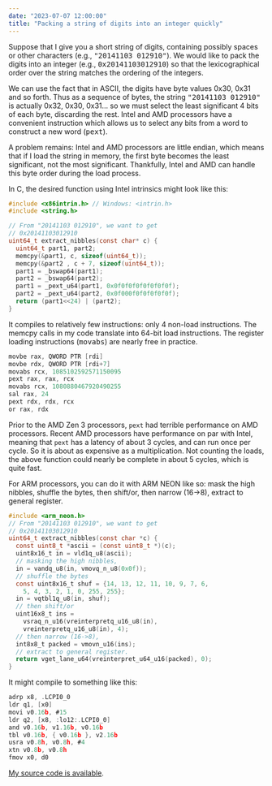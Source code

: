 ```yaml
---
date: "2023-07-07 12:00:00"
title: "Packing a string of digits into an integer quickly"
---
```




Suppose that I give you a short string of digits, containing possibly spaces or other characters (e.g., <tt>"20141103 012910"</tt>). We would like to pack the digits into an integer (e.g., <tt>0x20141103012910</tt>) so that the lexicographical order over the string matches the ordering of the integers.

We can use the fact that in ASCII, the digits have byte values 0x30, 0x31 and so forth. Thus as a sequence of bytes, the string <tt>"20141103 012910"</tt> is actually 0x32, 0x30, 0x31&hellip; so we must select the least significant 4 bits of each byte, discarding the rest. Intel and AMD processors have a convenient instruction which allows us to select any bits from a word to construct a new word (<tt>pext</tt>).

A problem remains: Intel and AMD processors are little endian, which means that if I load the string in memory, the first byte becomes the least significant, not the most significant. Thankfully, Intel and AMD can handle this byte order during the load process.

In C, the desired function using Intel intrinsics might look like this:
```C
#include <x86intrin.h> // Windows: <intrin.h>
#include <string.h>

// From "20141103 012910", we want to get
// 0x20141103012910
uint64_t extract_nibbles(const char* c) {
  uint64_t part1, part2;
  memcpy(&part1, c, sizeof(uint64_t));
  memcpy(&part2 , c + 7, sizeof(uint64_t));
  part1 = _bswap64(part1);
  part2 = _bswap64(part2);
  part1 = _pext_u64(part1, 0x0f0f0f0f0f0f0f0f);
  part2 = _pext_u64(part2, 0x0f000f0f0f0f0f0f);
  return (part1<<24) | (part2);
}
```


It compiles to relatively few instructions: only 4 non-load instructions. The memcpy calls in my code translate into 64-bit load instructions. The register loading instructions (<tt>movabs</tt>) are nearly free in practice.
```C
movbe rax, QWORD PTR [rdi]
movbe rdx, QWORD PTR [rdi+7]
movabs rcx, 1085102592571150095
pext rax, rax, rcx
movabs rcx, 1080880467920490255
sal rax, 24
pext rdx, rdx, rcx
or rax, rdx

```


Prior to the AMD Zen 3 processors, `pext` had terrible performance on AMD processors. Recent AMD processors have performance on par with Intel, meaning that `pext` has a latency of about 3 cycles, and can run once per cycle. So it is about as expensive as a multiplication. Not counting the loads, the above function could nearly be complete in about 5 cycles, which is quite fast.

For ARM processors, you can do it with ARM NEON like so: mask the high nibbles, shuffle the bytes, then shift/or, then narrow (16-&gt;8), extract to general register.
```C
#include <arm_neon.h>
// From "20141103 012910", we want to get
// 0x20141103012910
uint64_t extract_nibbles(const char *c) {
  const uint8_t *ascii = (const uint8_t *)(c);
  uint8x16_t in = vld1q_u8(ascii);
  // masking the high nibbles,
  in = vandq_u8(in, vmovq_n_u8(0x0f));
  // shuffle the bytes
  const uint8x16_t shuf = {14, 13, 12, 11, 10, 9, 7, 6,
    5, 4, 3, 2, 1, 0, 255, 255};
  in = vqtbl1q_u8(in, shuf);
  // then shift/or
  uint16x8_t ins =
    vsraq_n_u16(vreinterpretq_u16_u8(in),
    vreinterpretq_u16_u8(in), 4);
  // then narrow (16->8),
  int8x8_t packed = vmovn_u16(ins);
  // extract to general register.
  return vget_lane_u64(vreinterpret_u64_u16(packed), 0);
}

```


It might compile to something like this:
```C
adrp x8, .LCPI0_0
ldr q1, [x0]
movi v0.16b, #15
ldr q2, [x8, :lo12:.LCPI0_0]
and v0.16b, v1.16b, v0.16b
tbl v0.16b, { v0.16b }, v2.16b
usra v0.8h, v0.8h, #4
xtn v0.8b, v0.8h
fmov x0, d0

```


[My source code is available](https://github.com/lemire/Code-used-on-Daniel-Lemire-s-blog/tree/master/2023/07/07).

